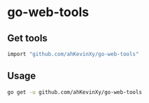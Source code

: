 # go-web-tools

## Get tools


```bash
import "github.com/ahKevinXy/go-web-tools"

```

## Usage

```bash
go get -u github.com/ahKevinXy/go-web-tools
```